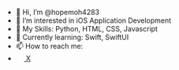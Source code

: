 - 👋 Hi, I’m @hopemoh4283
- 👀 I’m interested in iOS Application Development
- 🌱 My Skills:  Python, HTML, CSS, Javascript
- 🔄 Currently learning: Swift, SwiftUI
- 📫 How to reach me:
- <a href="https://twitter.com/DevMohammad_SA" ><img src="https://pics.freeicons.io/uploads/icons/png/11776157001556105726-512.png" style="width16px;height:16px;"> X</a>

<!---
hopemoh4283/hopemoh4283 is a ✨ special ✨ repository because its `README.md` (this file) appears on your GitHub profile.
You can click the Preview link to take a look at your changes.
--->
